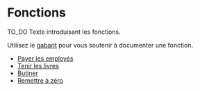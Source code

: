 # Fonctions

TO_DO Texte introduisant les fonctions.

Utilisez le [gabarit](./fonctions/gabarit.md) pour vous soutenir à documenter une fonction.

- [Payer les employés](./fonctions/payer_employes.md)
- [Tenir les livres](./fonctions/tenir_les_livres.md)
- [Butiner](./fonctions/butiner.md)
- [Remettre à zéro](./fonctions/remettre_a_zero.md)
